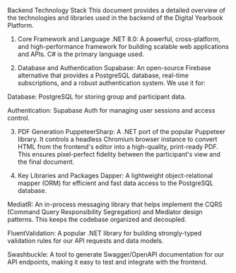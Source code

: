 
Backend Technology Stack
This document provides a detailed overview of the technologies and libraries used in the backend of the Digital Yearbook Platform.

1. Core Framework and Language
.NET 8.0: A powerful, cross-platform, and high-performance framework for building scalable web applications and APIs. C# is the primary language used.

2. Database and Authentication
Supabase: An open-source Firebase alternative that provides a PostgreSQL database, real-time subscriptions, and a robust authentication system. We use it for:

Database: PostgreSQL for storing group and participant data.

Authentication: Supabase Auth for managing user sessions and access control.

3. PDF Generation
PuppeteerSharp: A .NET port of the popular Puppeteer library. It controls a headless Chromium browser instance to convert HTML from the frontend's editor into a high-quality, print-ready PDF. This ensures pixel-perfect fidelity between the participant's view and the final document.

4. Key Libraries and Packages
Dapper: A lightweight object-relational mapper (ORM) for efficient and fast data access to the PostgreSQL database.

MediatR: An in-process messaging library that helps implement the CQRS (Command Query Responsibility Segregation) and Mediator design patterns. This keeps the codebase organized and decoupled.

FluentValidation: A popular .NET library for building strongly-typed validation rules for our API requests and data models.

Swashbuckle: A tool to generate Swagger/OpenAPI documentation for our API endpoints, making it easy to test and integrate with the frontend.
